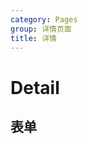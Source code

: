```yaml
---
category: Pages
group: 详情页面
title: 详情
---
```


# Detail

## 表单

<code src="./demos/Common/index.jsx"></code>
